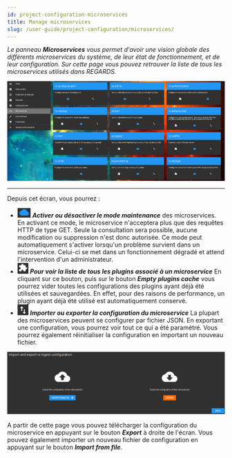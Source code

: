 ```yaml
---
id: project-configuration-microservices
title: Manage microservices
slug: /user-guide/project-configuration/microservices/
---
```


_Le panneau ***Microservices*** vous permet d'avoir une vision globale des différents microservices du système, de leur état de fonctionnement, et de leur configuration. Sur cette page vous pouvez retrouver la liste de tous les microservices utilisés dans REGARDS._

<div align="center">
  <img src="/images/user-documentation/v1.4/2-project-configuration/microservices/microservices-configure.png" alt="configuration microservices" width="800"/> 
</div>

---

Depuis cet écran, vous pourrez :

- <img src="/images/user-documentation/regards-icons/admin/cloud.png" alt="cloud" height="22"/> <b><i>Activer ou désactiver le mode maintenance</i></b> des microservices. En activant ce mode, le microservice n'acceptera plus que des requêtes HTTP de type GET. Seule la consultation sera possible, aucune modification ou suppression n'est donc autorisée. Ce mode peut automatiquement s'activer lorsqu'un problème survient dans un microservice. Celui-ci se met dans un fonctionnement dégradé et attend l'intervention d'un administrateur.
- <img src="/images/user-documentation/regards-icons/admin/plugins.png" alt="plugins" height="25" width="25"/> <b><i>Pour voir la liste de tous les plugins associé à un microservice</i></b> En cliquant sur ce bouton, puis sur le bouton <b><i>Empty plugins cache</i></b> vous pourrez vider toutes les configurations des plugins ayant déjà été utilisées et sauvegardées. En effet, pour des raisons de performance, un plugin ayant déjà été utilisé est automatiquement conservé.
- <img src="/images/user-documentation/regards-icons/admin/import-export.png" alt="import export" height="25" width="25"/> <b><i>Importer ou exporter la configuration du microservice</i></b> La plupart des microservices peuvent se configurer par fichier JSON. En exportant une configuration, vous pourrez voir tout ce qui a été paramétré. Vous pourrez également réinitialiser la configuration en important un nouveau fichier.

<div align="center">
  <img src="/images/user-documentation/v1.4/2-project-configuration/microservices/microservices-import-export.png" alt="configuration microservices" width="800"/> 
</div>

A partir de cette page vous pouvez télécharger la configuration du microservice en appuyant sur le bouton ***Export*** à droite de l'écran.
Vous pouvez également importer un nouveau fichier de configuration en appuyant sur le bouton ***Import from file***.
